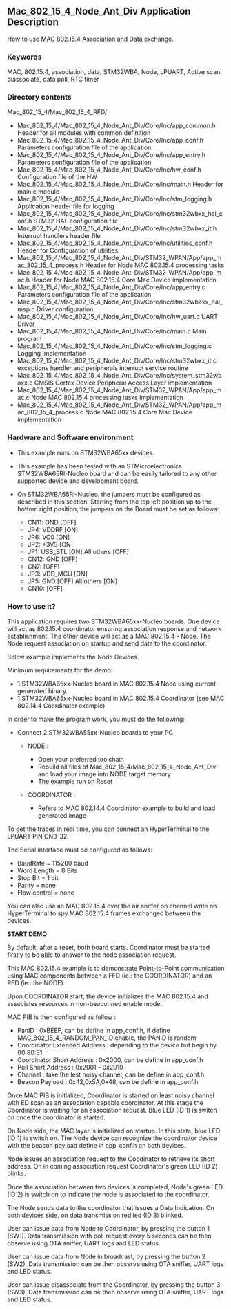 ## __Mac_802_15_4_Node_Ant_Div Application Description__

How to use MAC 802.15.4 Association and Data exchange.

### __Keywords__

MAC, 802.15.4, association, data, STM32WBA, Node, LPUART, Active scan, diassociate, data poll, RTC timer

### __Directory contents__

Mac_802_15_4/Mac_802_15_4_RFD/

   - Mac_802_15_4/Mac_802_15_4_Node_Ant_Div/Core/Inc/app_common.h                            Header for all modules with common definition
   - Mac_802_15_4/Mac_802_15_4_Node_Ant_Div/Core/Inc/app_conf.h                              Parameters configuration file of the application
   - Mac_802_15_4/Mac_802_15_4_Node_Ant_Div/Core/Inc/app_entry.h                             Parameters configuration file of the application
   - Mac_802_15_4/Mac_802_15_4_Node_Ant_Div/Core/Inc/hw_conf.h                               Configuration file of the HW
   - Mac_802_15_4/Mac_802_15_4_Node_Ant_Div/Core/Inc/main.h                                  Header for main.c module
   - Mac_802_15_4/Mac_802_15_4_Node_Ant_Div/Core/Inc/stm_logging.h                           Application header file for logging
   - Mac_802_15_4/Mac_802_15_4_Node_Ant_Div/Core/Inc/stm32wbxx_hal_conf.h                    STM32 HAL configuration file.
   - Mac_802_15_4/Mac_802_15_4_Node_Ant_Div/Core/Inc/stm32wbxx_it.h                          Interrupt handlers header file
   - Mac_802_15_4/Mac_802_15_4_Node_Ant_Div/Core/Inc/utilities_conf.h                        Header for Configuration of utilities
   - Mac_802_15_4/Mac_802_15_4_Node_Ant_Div/STM32_WPAN/App/app_mac_802_15_4_process.h        Header for Node MAC 802.15.4 processing tasks
   - Mac_802_15_4/Mac_802_15_4_Node_Ant_Div/STM32_WPAN/App/app_mac.h                         Header for Node MAC 802.15.4 Core Mac Device implementation
   - Mac_802_15_4/Mac_802_15_4_Node_Ant_Div/Core/Inc/app_entry.c                             Parameters configuration file of the application
   - Mac_802_15_4/Mac_802_15_4_Node_Ant_Div/Core/Inc/stm32wbaxx_hal_msp.c                    Driver configuration
   - Mac_802_15_4/Mac_802_15_4_Node_Ant_Div/Core/Inc/hw_uart.c                               UART Driver
   - Mac_802_15_4/Mac_802_15_4_Node_Ant_Div/Core/Inc/main.c                                  Main program
   - Mac_802_15_4/Mac_802_15_4_Node_Ant_Div/Core/Inc/stm_logging.c                           Logging Implementation
   - Mac_802_15_4/Mac_802_15_4_Node_Ant_Div/Core/Inc/stm32wbxx_it.c                          exceptions handler and peripherals interrupt service routine
   - Mac_802_15_4/Mac_802_15_4_Node_Ant_Div/Core/Inc/system_stm32wbaxx.c                     CMSIS Cortex Device Peripheral Access Layer implementation
   - Mac_802_15_4/Mac_802_15_4_Node_Ant_Div/STM32_WPAN/App/app_mac.c                         Node MAC 802.15.4 processing tasks implementation
   - Mac_802_15_4/Mac_802_15_4_Node_Ant_Div/STM32_WPAN/App/app_mac_802_15_4_process.c        Node MAC 802.15.4 Core Mac Device implementation

### __Hardware and Software environment__

- This example runs on STM32WBA65xx devices.

- This example has been tested with an STMicroelectronics STM32WBA65RI-Nucleo 
  board and can be easily tailored to any other supported device 
  and development board.
  
- On STM32WBA65RI-Nucleo, the jumpers must be configured as described
  in this section. Starting from the top left position up to the bottom 
  right position, the jumpers on the Board must be set as follows:

  - CN11:    GND         [OFF]
  - JP4:     VDDRF       [ON]
  - JP6:     VC0         [ON]
  - JP2:     +3V3        [ON] 
  - JP1:     USB_STL     [ON]   All others [OFF]
  - CN12:    GND         [OFF]
  - CN7:     <All>       [OFF]
  - JP3:     VDD_MCU     [ON]
  - JP5:     GND         [OFF]  All others [ON]
  - CN10:    <All>       [OFF]

### __How to use it?__

This application requires two STM32WBA65xx-Nucleo boards. One device will act as 
802.15.4 coordinator ensuring association response and network establishment. 
The other device will act as a MAC 802.15.4 - Node. The Node request 
association on startup and send data to the coordinator. 

Below example implements the Node Devices.



Minimum requirements for the demo:

- 1 STM32WBA65xx-Nucleo board in MAC 802.15.4 Node 
using current generated binary.
- 1 STM32WBA65xx-Nucleo board in MAC 802.15.4 Coordinator 
(see MAC 802.14.4 Coordinator example)

In order to make the program work, you must do the following: 

- Connect 2 STM32WBA55xx-Nucleo boards to your PC 
 
  - NODE :
    - Open your preferred toolchain 
    - Rebuild all files of Mac_802_15_4/Mac_802_15_4_Node_Ant_Div and load your image into NODE target memory 
    - The example run on Reset
 
  - COORDINATOR :
    - Refers to MAC 802.14.4 Coordinator example to build and load generated image
     
To get the traces in real time, you can connect an HyperTerminal to the LPUART PIN CN3-32.
 
The Serial interface must be configured as follows:

  - BaudRate = 115200 baud  
  - Word Length = 8 Bits 
  - Stop Bit = 1 bit
  - Parity = none
  - Flow control = none

You can also use an MAC 802.15.4 over the air sniffer on channel write on HyperTerminal to spy MAC 802.15.4 frames exchanged between the devices.
  
__START DEMO__ 

By default, after a reset, both board starts. Coordinator must be started firstly to be able to answer
to the node association request.

This MAC 802.15.4 example is to demonstrate Point-to-Point communication using MAC components between 
a FFD (ie.: the COORDINATOR) and an RFD (ie.: the NODE). 

Upon COORDINATOR start, the device initializes the MAC 802.15.4 and associates resources in non-beaconned
enable mode. 

MAC PIB is then configured as follow :

  - PanID 						 : 0xBEEF, can be define in app_conf.h, if define MAC_802_15_4_RANDOM_PAN_ID enable, the PANID is random
  - Coordinator Extended Address : depending to the device but begin by 00:80:E1
  - Coordinator Short Address    : 0x2000, can be define in app_conf.h
  - Poll Short Address           : 0x2001 - 0x2010
  - Channel                      : take the lest noisy channel, can be define in app_conf.h
  - Beacon Payload               : 0x42,0x5A,0x48, can be define in app_conf.h

Once MAC PIB is initialized, Coordinator is started on least noisy channel with ED scan as an association capable coordinator.
At this stage the Coordinator is waiting for an association request. Blue LED (ID 1) is switch on once 
the coordinator is started.

On Node side, the MAC layer is initialized on startup. In this state, blue LED (ID 1) is switch on.
The Node device can recognize the coordinator device with the beacon payload define in app_conf.h on both devices.

Node issues an association request to the Coodinator to retrieve its short address. 
On in coming association request Coordinator's green LED (ID 2) blinks.

Once the association between two devices is completed, Node's green LED (ID 2) is switch on to indicate the node 
is associated to the coordinator. 

The Node sends data to the coordinator that issues a Data Indication.
On both devices side, on data transmission red led (ID 3) blinked.

User can issue data from Node to Coordinator, by pressing the button 1 (SW1). Data transmission with poll request every 5 seconds can be then observe using OTA sniffer,
UART logs and LED status. 

User can issue data from Node in broadcast, by pressing the button 2 (SW2). Data transmission can be then observe using OTA sniffer,
UART logs and LED status. 

User can issue disassociate from the Coordinator, by pressing the button 3 (SW3). Data transmission can be then observe using OTA sniffer,
UART logs and LED status. 